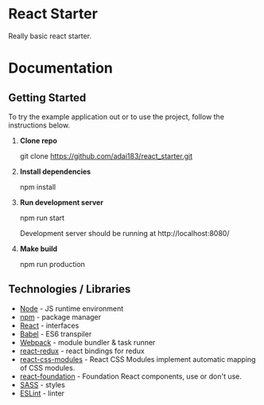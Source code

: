 
# React Starter

Really basic react starter.

# Documentation

## Getting Started
To try the example application out or to use the project, follow the instructions below.

1. **Clone repo**

    git clone https://github.com/adai183/react_starter.git

2. **Install dependencies**

    npm install

3. **Run development server**

   npm run start

   Development server should be running at http://localhost:8080/

4. **Make build**

   npm run production


## Technologies / Libraries

- [Node](https://nodejs.org/en/) - JS runtime environment
- [npm](https://www.npmjs.com/) - package manager
- [React](https://facebook.github.io/react/) - interfaces
- [Babel](https://babeljs.io/) - ES6 transpiler
- [Webpack](https://webpack.github.io/) - module bundler & task runner
- [react-redux](https://github.com/rackt/react-redux) - react bindings for redux
- [react-css-modules](https://github.com/gajus/react-css-modules) - React CSS Modules implement automatic mapping of CSS modules.
- [react-foundation](https://github.com/nordsoftware/react-foundation) - Foundation React components, use or don't use.
- [SASS](http://sass-lang.com/) - styles
- [ESLint](http://eslint.org/) - linter
